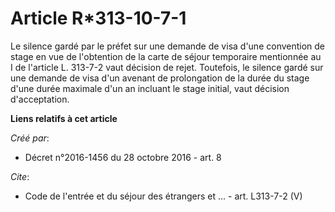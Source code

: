 # Article R*313-10-7-1

Le silence gardé par le préfet sur une demande de visa d'une convention de stage en vue de l'obtention de la carte de séjour
temporaire mentionnée au I de l'article L. 313-7-2 vaut décision de rejet. Toutefois, le silence gardé sur une demande de
visa d'un avenant de prolongation de la durée du stage d'une durée maximale d'un an incluant le stage initial, vaut décision
d'acceptation.

**Liens relatifs à cet article**

_Créé par_:

  - Décret n°2016-1456 du 28 octobre 2016 - art. 8

_Cite_:

  - Code de l'entrée et du séjour des étrangers et ... - art. L313-7-2 (V)
